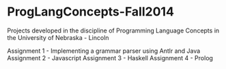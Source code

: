 # ProgLangConcepts-Fall2014
Projects developed in the discipline of Programming Language Concepts in the University of Nebraska - Lincoln

Assignment 1 - Implementing a grammar parser using Antlr and Java
Assignment 2 - Javascript
Assignment 3 - Haskell
Assignment 4 - Prolog
